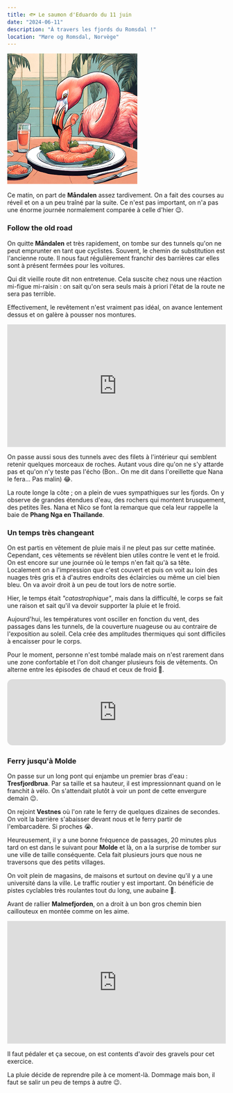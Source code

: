 ```yaml
---
title: 🐟 Le saumon d'Eduardo du 11 juin
date: "2024-06-11"
description: "À travers les fjords du Romsdal !"
location: "Møre og Romsdal, Norvège"
---
```


![Saumon d'Eduardo](../saumon_eduardo.png)

Ce matin, on part de **Måndalen** assez tardivement. On a fait des courses au réveil et on a un peu traîné par la suite. Ce n'est pas important, on n'a pas une énorme journée normalement comparée à celle d'hier 😉.

### Follow the old road

On quitte **Måndalen** et très rapidement, on tombe sur des tunnels qu'on ne peut emprunter en tant que cyclistes. Souvent, le chemin de substitution est l'ancienne route. Il nous faut régulièrement franchir des barrières car elles sont à présent fermées pour les voitures.

Qui dit vieille route dit non entretenue. Cela suscite chez nous une réaction mi-figue mi-raisin : on sait qu'on sera seuls mais à priori l'état de la route ne sera pas terrible.

Effectivement, le revêtement n'est vraiment pas idéal, on avance lentement dessus et on galère à pousser nos montures.

<div style="width: 100%; height: 0; position: relative; padding-bottom: 56%;"><iframe src="https://giphy.com/embed/7JsEoLWq836gidV6r5" style="top: 0; left: 0; width: 100%; height: 100%; position: absolute; border: 0;" allowfullscreen scrolling="no" allow="encrypted-media;" class="giphy-embed"></iframe></div>

On passe aussi sous des tunnels avec des filets à l'intérieur qui semblent retenir quelques morceaux de roches. Autant vous dire qu'on ne s'y attarde pas et qu'on n'y teste pas l'écho (Bon.. On me dit dans l'oreillette que Nana le fera... Pas malin) 😂.

La route longe la côte ; on a plein de vues sympathiques sur les fjords. On y observe de grandes étendues d'eau, des rochers qui montent brusquement, des petites îles. Nana et Nico se font la remarque que cela leur rappelle la baie de **Phang Nga en Thaïlande**.

### Un temps très changeant
 
On est partis en vêtement de pluie mais il ne pleut pas sur cette matinée. Cependant, ces vêtements se révèlent bien utiles contre le vent et le froid. On est encore sur une journée où le temps n'en fait qu'à sa tête. Localement on a l'impression que c'est couvert et puis on voit au loin des nuages très gris et à d'autres endroits des éclaircies ou même un ciel bien bleu. On va avoir droit à un peu de tout lors de notre sortie.

Hier, le temps était *"catastrophique"*, mais dans la difficulté, le corps se fait une raison et sait qu'il va devoir supporter la pluie et le froid.

Aujourd'hui, les températures vont osciller en fonction du vent, des passages dans les tunnels, de la couverture nuageuse ou au contraire de l'exposition au soleil. Cela crée des amplitudes thermiques qui sont difficiles à encaisser pour le corps.

Pour le moment, personne n'est tombé malade mais on n'est rarement dans une zone confortable et l'on doit changer plusieurs fois de vêtements. On alterne entre les épisodes de chaud et ceux de froid 😬.

<iframe style="border-radius:12px" src="https://open.spotify.com/embed/track/0iGckQFyv6svOfAbAY9aWJ?utm_source=generator" width="100%" height="152" frameBorder="0" allow="autoplay; clipboard-write; encrypted-media; picture-in-picture" loading="lazy"></iframe>

### Ferry jusqu'à Molde
On passe sur un long pont qui enjambe un premier bras d'eau : **Tresfjordbrua**. Par sa taille et sa hauteur, il est impressionnant quand on le franchit à vélo. On s'attendait plutôt à voir un pont de cette envergure demain 😉. 

On rejoint **Vestnes** où l'on rate le ferry de quelques dizaines de secondes. On voit la barrière s'abaisser devant nous et le ferry partir de l'embarcadère. Si proches 😭.



Heureusement, il y a une bonne fréquence de passages, 20 minutes plus tard on est dans le suivant pour **Molde** et là, on a la surprise de tomber sur une ville de taille conséquente. Cela fait plusieurs jours que nous ne traversons que des petits villages.

On voit plein de magasins, de maisons et surtout on devine qu'il y a une université dans la ville. Le traffic routier y est important. On bénéficie de pistes cyclables très roulantes tout du long, une aubaine 🤗.

Avant de rallier **Malmefjorden**, on a droit à un bon gros chemin bien caillouteux en montée comme on les aime. 

<div style="width: 100%; height: 0; position: relative; padding-bottom: 56%;"><iframe src="https://giphy.com/embed/QDyW8tJ7zGaVfL5xv5" style="top: 0; left: 0; width: 100%; height: 100%; position: absolute; border: 0;" allowfullscreen scrolling="no" allow="encrypted-media;" class="giphy-embed"></iframe></div>

Il faut pédaler et ça secoue, on est contents d'avoir des gravels pour cet exercice.

La pluie décide de reprendre pile à ce moment-là. Dommage mais bon, il faut se salir un peu de temps à autre 😉.